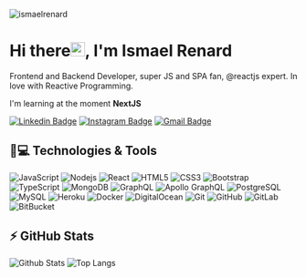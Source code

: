 <!--
### Hi there 👋
**ismaelrenard/ismaelrenard** is a ✨ _special_ ✨ repository because its `README.md` (this file) appears on your GitHub profile.

Here are some ideas to get you started:

- 🔭 I’m currently working on ...
- 🌱 I’m currently learning ...
- 👯 I’m looking to collaborate on ...
- 🤔 I’m looking for help with ...
- 💬 Ask me about ...
- 📫 How to reach me: ...
- 😄 Pronouns: ...
- ⚡ Fun fact: ...
-->
<p align="left"><img src="https://komarev.com/ghpvc/?username=ismaelrenard" alt="ismaelrenard" /></p>

<h1 align = "justify"> Hi there<img src="https://media.giphy.com/media/hvRJCLFzcasrR4ia7z/giphy.gif" width="25px">, I'm Ismael Renard</h1>

<p align = "justify">Frontend and Backend Developer, super JS and SPA fan, @reactjs expert. In love with Reactive Programming.</p>

I'm learning at the moment **NextJS**

[![Linkedin Badge](https://img.shields.io/badge/-ismaelrenard-blue?style=flat-square&logo=Linkedin&logoColor=white&link=https://www.linkedin.com/in/ismaelrenard)](https://www.linkedin.com/in/ismaelrenard)
[![Instagram Badge](https://img.shields.io/badge/-ismaelrenard-purple?style=flat-square&logo=instagram&logoColor=white&link=https://www.instagram.com/ismaelrenard/?hl=pt-br)](https://instagram.com/ismaelrenard)
[![Gmail Badge](https://img.shields.io/badge/-ismaelrenard@gmail.com-c14438?style=flat-square&logo=Gmail&logoColor=white&link=mailto:ismaelrenard@gmail.com)](mailto:ismaelrenard@gmail.com)

## 🚀💻 Technologies & Tools

![JavaScript](https://img.shields.io/badge/-JavaScript-black?style=flat-square&logo=javascript)
![Nodejs](https://img.shields.io/badge/-Nodejs-black?style=flat-square&logo=Node.js)
![React](https://img.shields.io/badge/-React-black?style=flat-square&logo=react)
![HTML5](https://img.shields.io/badge/-HTML5-E34F26?style=flat-square&logo=html5&logoColor=white)
![CSS3](https://img.shields.io/badge/-CSS3-1572B6?style=flat-square&logo=css3)
![Bootstrap](https://img.shields.io/badge/-Bootstrap-563D7C?style=flat-square&logo=bootstrap)
![TypeScript](https://img.shields.io/badge/-TypeScript-007ACC?style=flat-square&logo=typescript)
![MongoDB](https://img.shields.io/badge/-MongoDB-black?style=flat-square&logo=mongodb)
![GraphQL](https://img.shields.io/badge/-GraphQL-E10098?style=flat-square&logo=graphql)
![Apollo GraphQL](https://img.shields.io/badge/-Apollo%20GraphQL-311C87?style=flat-square&logo=apollo-graphql)
![PostgreSQL](https://img.shields.io/badge/-PostgreSQL-336791?style=flat-square&logo=postgresql)
![MySQL](https://img.shields.io/badge/-MySQL-black?style=flat-square&logo=mysql)
![Heroku](https://img.shields.io/badge/-Heroku-430098?style=flat-square&logo=heroku)
![Docker](https://img.shields.io/badge/-Docker-black?style=flat-square&logo=docker)
![DigitalOcean](https://img.shields.io/badge/-Digital%20Ocean-darkblue?style=flat-square&logo=digitalocean)
![Git](https://img.shields.io/badge/-Git-black?style=flat-square&logo=git)
![GitHub](https://img.shields.io/badge/-GitHub-181717?style=flat-square&logo=github)
![GitLab](https://img.shields.io/badge/-GitLab-FCA121?style=flat-square&logo=gitlab)
![BitBucket](https://img.shields.io/badge/-BitBucket-darkblue?style=flat-square&logo=bitbucket)

## ⚡ GitHub Stats

![Github Stats](https://github-readme-stats.vercel.app/api?username=ismaelrenard&show_icons=true&count_private=true&show_icons=true&include_all_commits=true)
![Top Langs](https://github-readme-stats.vercel.app/api/top-langs/?username=ismaelrenard&hide=TeX&layout=compact)
